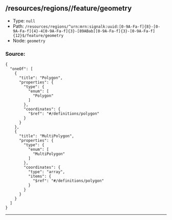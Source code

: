## /resources/regions/<RegExp>/feature/geometry

* Type: `null`
* Path: `/resources/regions/^urn:mrn:signalk:uuid:[0-9A-Fa-f]{8}-[0-9A-Fa-f]{4}-4[0-9A-Fa-f]{3}-[89ABab][0-9A-Fa-f]{3}-[0-9A-Fa-f]{12}$/feature/geometry`
* Node: `geometry`

### Source:
```
{
  "oneOf": [
    {
      "title": "Polygon",
      "properties": {
        "type": {
          "enum": [
            "Polygon"
          ]
        },
        "coordinates": {
          "$ref": "#/definitions/polygon"
        }
      }
    },
    {
      "title": "MultiPolygon",
      "properties": {
        "type": {
          "enum": [
            "MultiPolygon"
          ]
        },
        "coordinates": {
          "type": "array",
          "items": {
            "$ref": "#/definitions/polygon"
          }
        }
      }
    }
  ]
}
```

---
